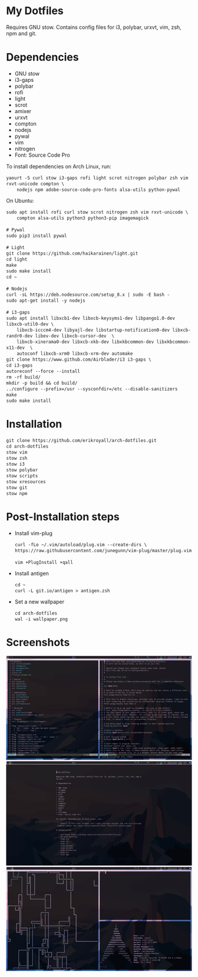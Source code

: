 # My Dotfiles

Requires GNU stow. Contains config files for i3, polybar, urxvt, vim, zsh, npm and git.

# Dependencies

- GNU stow
- i3-gaps
- polybar
- rofi
- light
- scrot
- amixer
- urxvt
- compton
- nodejs
- pywal
- vim
- nitrogen
- Font: Source Code Pro

To install dependencies on Arch Linux, run:

    yaourt -S curl stow i3-gaps rofi light scrot nitrogen polybar zsh vim rxvt-unicode compton \
        nodejs npm adobe-source-code-pro-fonts alsa-utils python-pywal

On Ubuntu:

    sudo apt install rofi curl stow scrot nitrogen zsh vim rxvt-unicode \
        compton alsa-utils python3 python3-pip imagemagick
    
    # Pywal
    sudo pip3 install pywal
    
    # Light
    git clone https://github.com/haikarainen/light.git
    cd light
    make
    sudo make install
    cd ~
    
    # Nodejs
    curl -sL https://deb.nodesource.com/setup_8.x | sudo -E bash -
    sudo apt-get install -y nodejs
    
    # i3-gaps
    sudo apt install libxcb1-dev libxcb-keysyms1-dev libpango1.0-dev libxcb-util0-dev \
        libxcb-icccm4-dev libyajl-dev libstartup-notification0-dev libxcb-randr0-dev libev-dev libxcb-cursor-dev  \
        libxcb-xinerama0-dev libxcb-xkb-dev libxkbcommon-dev libxkbcommon-x11-dev  \
        autoconf libxcb-xrm0 libxcb-xrm-dev automake
    git clone https://www.github.com/Airblader/i3 i3-gaps \
    cd i3-gaps
    autoreconf --force --install
    rm -rf build/
    mkdir -p build && cd build/
    ../configure --prefix=/usr --sysconfdir=/etc --disable-sanitizers
    make
    sudo make install


# Installation

    git clone https://github.com/erikroyall/arch-dotfiles.git
    cd arch-dotfiles
    stow vim
    stow zsh
    stow i3
    stow polybar
    stow scripts
    stow xresources
    stow git
    stow npm

# Post-Installation steps

- Install vim-plug

      curl -fLo ~/.vim/autoload/plug.vim --create-dirs \
      https://raw.githubusercontent.com/junegunn/vim-plug/master/plug.vim

      vim +PlugInstall +qall

- Install antigen

      cd ~
      curl -L git.io/antigen > antigen.zsh

- Set a new wallpaper

      cd arch-dotfiles
      wal -i wallpaper.png

# Screenshots

![1.png](screenshots/1.png)
![2.png](screenshots/2.png)
![3.png](screenshots/3.png)

